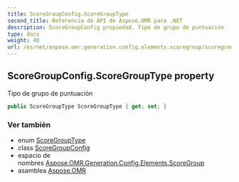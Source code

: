```yaml
---
title: ScoreGroupConfig.ScoreGroupType
second_title: Referencia de API de Aspose.OMR para .NET
description: ScoreGroupConfig propiedad. Tipo de grupo de puntuación
type: docs
weight: 40
url: /es/net/aspose.omr.generation.config.elements.scoregroup/scoregroupconfig/scoregrouptype/
---
```

## ScoreGroupConfig.ScoreGroupType property

Tipo de grupo de puntuación

```csharp
public ScoreGroupType ScoreGroupType { get; set; }
```

### Ver también

* enum [ScoreGroupType](../../../aspose.omr.generation.config.enums/scoregrouptype/)
* class [ScoreGroupConfig](../)
* espacio de nombres [Aspose.OMR.Generation.Config.Elements.ScoreGroup](../../scoregroupconfig/)
* asamblea [Aspose.OMR](../../../)


